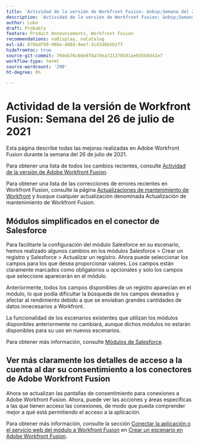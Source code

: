 ```yaml
---
title: 'Actividad de la versión de Workfront Fusion: &nbsp;Semana del 26 de julio de 2021'
description: 'Actividad de la versión de Workfront Fusion: &nbsp;Semana del 26 de julio de 2021'
author: Luke
draft: Probably
feature: Product Announcements, Workfront Fusion
recommendations: noDisplay, noCatalog
exl-id: 07bbdf99-986e-408d-9ee7-3c43dbb5b2ff
hidefromtoc: true
source-git-commit: 76deb76c66e8f8a7dea721378591ae035b8d42e7
workflow-type: tm+mt
source-wordcount: '290'
ht-degree: 0%

---
```


# Actividad de la versión de Workfront Fusion: Semana del 26 de julio de 2021

Esta página describe todas las mejoras realizadas en Adobe Workfront Fusion durante la semana del 26 de julio de 2021.

Para obtener una lista de todos los cambios recientes, consulte [Actividad de la versión de Adobe Workfront Fusion](../../../product-announcements/product-releases/fusion-release-activity/fusion-release-activity.md).

Para obtener una lista de las correcciones de errores recientes en Workfront Fusion, consulte la página [Actualizaciones de mantenimiento de Workfront](https://experienceleague.adobe.com/docs/workfront-known-issues/releases/current-updates.html) y busque cualquier actualización denominada Actualización de mantenimiento de Workfront Fusion.

## Módulos simplificados en el conector de Salesforce

Para facilitarle la configuración del módulo Salesforce en su escenario, hemos realizado algunos cambios en los módulos Salesforce > Crear un registro y Salesforce > Actualizar un registro. Ahora puede seleccionar los campos para los que desea proporcionar valores. Los campos están claramente marcados como obligatorios u opcionales y solo los campos que seleccione aparecerán en el módulo.

Anteriormente, todos los campos disponibles de un registro aparecían en el módulo, lo que podía dificultar la búsqueda de los campos deseados y afectar al rendimiento debido a que se enviaban grandes cantidades de datos innecesarios a Workfront.

La funcionalidad de los escenarios existentes que utilizan los módulos disponibles anteriormente no cambiará, aunque dichos módulos no estarán disponibles para su uso en nuevos escenarios.

Para obtener más información, consulte [Módulos de Salesforce](../../../workfront-fusion/apps-and-their-modules/salesforce-modules.md).

## Ver más claramente los detalles de acceso a la cuenta al dar su consentimiento a los conectores de Adobe Workfront Fusion

Ahora se actualizan las pantallas de consentimiento para conexiones a Adobe Workfront Fusion. Ahora, puede ver las acciones y áreas específicas a las que tienen acceso las conexiones, de modo que pueda comprender mejor a qué está permitiendo el acceso a la aplicación.

Para obtener más información, consulte la sección [Conectar la aplicación o el servicio web del módulo a Workfront Fusion](../../../workfront-fusion/scenarios/create-a-scenario.md#connect) en [Crear un escenario en Adobe Workfront Fusion](../../../workfront-fusion/scenarios/create-a-scenario.md).

